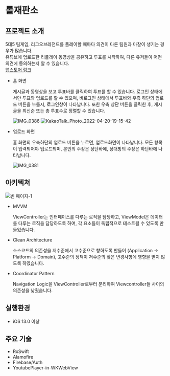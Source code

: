 # 롤재판소
## 프로젝트 소개
5대5 팀게임, 리그오브레전드를 플레이할 때마다 의견이 다른 팀원과 마찰이 생기는 경우가 많습니다.  
유튜브에 업로드한 리플레이 동영상을 공유하고 투표를 시작하여, 다른 유저들이 어떤 의견에 동의하는지 알 수 있습니다.  
[앱스토어 링크](https://apps.apple.com/kr/app/%EB%A1%A4-%EC%9E%AC%ED%8C%90%EC%86%8C/id1616538910)
- 홈 화면  
  
  게시글과 동영상을 보고 투표바를 클릭하여 투표를 할 수 있습니다.
  로그인 상태에서만 투표와 업로드를 할 수 있으며, 비로그인 상태에서 투표바와 우측 하단의 업로드 버튼을 누를시, 로그인창이 나타납니다. 또한 우측 상단 버튼을 클릭한 후, 게시글을 최신순 또는 총 투표수로
  정렬할 수 있습니다.  
  
  ![IMG_0386](https://user-images.githubusercontent.com/37011809/164245844-3dcb8726-d21b-4971-abd0-b3003a78fc29.PNG)
  ![KakaoTalk_Photo_2022-04-20-19-15-42](https://user-images.githubusercontent.com/37011809/164245817-6a71e8cd-0d63-4a9d-ac48-ce863a24ef58.png)  
  
- 업로드 화면  
  
  홈 화면의 우측하단의 업로드 버튼을 누르면, 업로드화면이 나타납니다. 모든 항목이 입력되어야 업로드되며, 본인의 주장은 상단바에, 상대방의 주장은 하단바에 나타납니다.  
    
  ![IMG_0381](https://user-images.githubusercontent.com/37011809/164245840-9e4d926b-045f-4693-b99d-99b51fd6495a.PNG)
## 아키텍쳐
![빈 페이지-1](https://user-images.githubusercontent.com/37011809/174434081-1bcc7d24-65c2-4018-954f-b7e7391481eb.png)

- MVVM

  ViewController는 인터페이스를 다루는 로직을 담당하고, ViewModel은 데이터를 다루는 로직을 담당하도록 하여, 각 요소들이 독립적으로 테스트될 수 있도록 만들었습니다.
- Clean Architecture

  소스코드의 의존성을 저수준에서 고수준으로 향하도록 만들어 (Application -> Platform -> Domain), 고수준의 정책이 저수준의 잦은 변경사항에 영향을 받지 않도록 하였습니다. 
- Coordinator Pattern

  Navigation Logic을 ViewController로부터 분리하여 Viewcontroller들 사이의 의존성을 낮췄습니다.
## 실행환경
- iOS 13.0 이상
## 주요 기술
- RxSwift
- Alamofire
- Firebase/Auth
- YoutubePlayer-in-WKWebView
